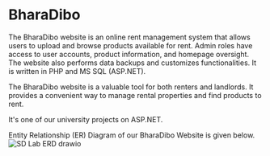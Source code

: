# BharaDibo

The BharaDibo website is an online rent management system that allows users to upload and browse products available for rent. Admin roles have access to user accounts, product information, and homepage oversight. The website also performs data backups and customizes functionalities. It is written in PHP and MS SQL (ASP.NET).

The BharaDibo website is a valuable tool for both renters and landlords. It provides a convenient way to manage rental properties and find products to rent.

It's one of our university projects on ASP.NET.

Entity Relationship (ER) Diagram of our BharaDibo Website is given below.
![SD Lab ERD drawio](https://github.com/AKC23/BharaDibo/assets/57568723/24351b63-24f7-404e-959c-3e9358b2ffc2)
